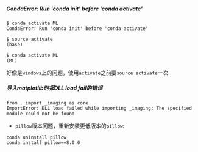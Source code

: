 ##### CondaError: Run 'conda init' before 'conda activate'

```shell
$ conda activate ML
CondaError: Run 'conda init' before 'conda activate'

$ source activate
(base) 

$ conda activate ML
(ML) 
```

好像是`windows`上的问题，使用`activate`之前要`source activate`一次

##### 导入matplotlib时报DLL load fail的错误

```shell
from . import _imaging as core
ImportError: DLL load failed while importing _imaging: The specified module could not be found
```

* `pillow`版本问题，重新安装更低版本的`pillow`:

```shell
conda uninstall pillow
conda install pillow==8.0.0
```

